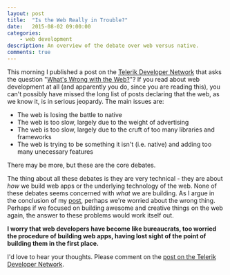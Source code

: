 ```yaml
---
layout: post
title:  "Is the Web Really in Trouble?"
date:   2015-08-02 09:00:00
categories:
    - web development
description: An overview of the debate over web versus native.
comments: true
---
```


This morning I published a post on the [Telerik Developer Network](http://developer.telerik.com) that asks the question "[What's Wrong with the Web?](http://developer.telerik.com/featured/whats-wrong-with-the-web/)"? If you read about web development at all (and apparently you do, since you are reading this), you can't possibly have missed the long list of posts declaring that the web, as we know it, is in serious jeopardy. The main issues are:

* The web is losing the battle to native
* The web is too slow, largely due to the weight of advertising
* The web is too slow, largely due to the cruft of too many libraries and frameworks
* The web is trying to be something it isn't (i.e. native) and adding too many unecessary features

There may be more, but these are the core debates.

The thing about all these debates is they are very technical - they are about *how* we build web apps or the underlying technology of the web. None of these debates seems concerned with *what* we are building. As I argue in the conclusion of my [post](http://developer.telerik.com/featured/whats-wrong-with-the-web/), perhaps we're worried about the wrong thing. Perhaps if we focused on building awesome and creative things on the web again, the answer to these problems would work itself out.

**I worry that web developers have become like bureaucrats, too worried the procedure of building web apps, having lost sight of the point of building them in the first place.**

I'd love to hear your thoughts. Please comment on the [post on the Telerik Developer Network](http://developer.telerik.com/featured/whats-wrong-with-the-web/).
